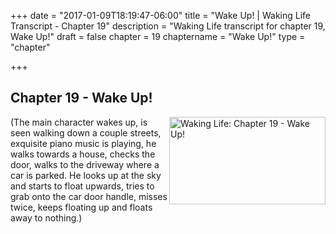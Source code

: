 +++
date = "2017-01-09T18:19:47-06:00"
title = "Wake Up! | Waking Life Transcript - Chapter 19"
description = "Waking Life transcript for chapter 19, Wake Up!"
draft = false
chapter = 19
chaptername = "Wake Up!"
type = "chapter"


+++

## Chapter 19 - Wake Up!

<p><a href="/img/WakingLife_19_1.jpg" onclick="window.open(this.href);return false;"><img src="/img/WakingLife_19_1_t.jpg" alt="Waking Life: Chapter 19 - Wake Up!" style="width:250px;height:140px;" align="right" /></a>(The main character wakes up, is seen walking down a couple streets, exquisite piano music is playing, he walks towards a house, checks the door, walks to the driveway where a car is parked. He looks up at the sky and starts to float upwards, tries to grab onto the car door handle, misses twice, keeps floating up and floats away to nothing.)</p>
